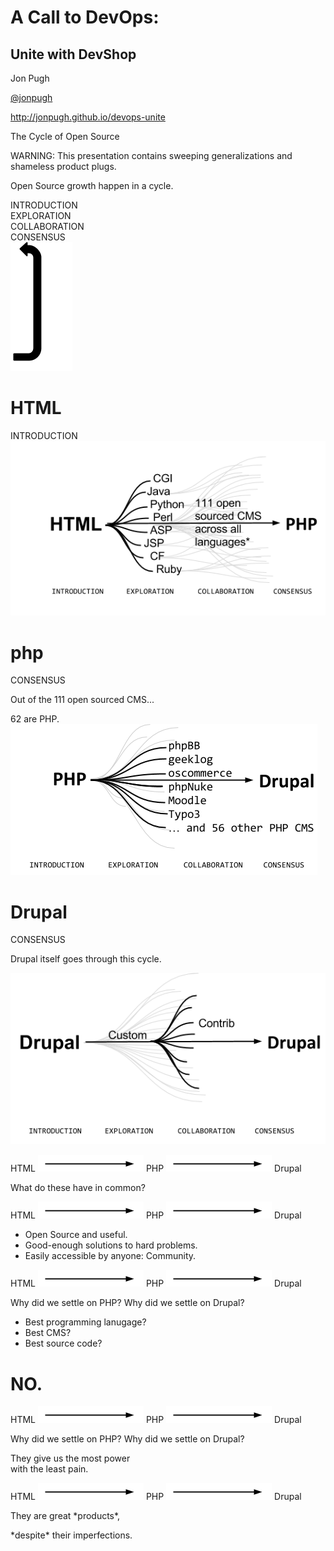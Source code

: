 A Call to DevOps:
=================

Unite with DevShop
------------------

Jon Pugh

[@jonpugh](http://twitter.com/jonpugh)

http://jonpugh.github.io/devops-unite



The Cycle of Open Source



<div class="fragment">
  WARNING:
  This presentation contains sweeping generalizations and shameless product plugs.
</div>






Open Source growth happen in a cycle.



<div class="fragment">
  INTRODUCTION
</div>
<div class="fragment">
    EXPLORATION
</div>
<div class="fragment">
    COLLABORATION
</div>
<div class="fragment">
    CONSENSUS
</div>
<div class="fragment" id='cycle'>
  <img src="img/reset.png">
</div>



HTML
====

<div class="fragment">
  INTRODUCTION
</div>



<img src="img/HTML-PHP.png" class='full'>



php
===

<div class="fragment">
  CONSENSUS
</div>



Out of the 111 open sourced CMS...
<div class='fragment'>62 are PHP.</div>



<img src="img/PHP-Drupal.png" class='full'>




Drupal
===

<div class="fragment">
  CONSENSUS
</div>






Drupal itself goes through this cycle.



<img src="img/Drupal-Drupal.png" class='full'>



HTML <img src="img/arrow.png"> PHP <img src="img/arrow.png"> Drupal
<div class='fragment'>
  What do these have in common?
</div>



HTML <img src="img/arrow.png"> PHP <img src="img/arrow.png"> Drupal

<ul>
<li class='fragment'>Open Source and useful.
<li class='fragment'>Good-enough solutions to hard problems.
<li class='fragment'>Easily accessible by anyone: Community.
</ul>



HTML <img src="img/arrow.png"> PHP <img src="img/arrow.png"> Drupal

Why did we settle on PHP? Why did we settle on Drupal?

<ul>
<li class='fragment'>Best programming lanugage?
<li class='fragment'>Best CMS?
<li class='fragment'>Best source code?
</ul>

 <h1 class="side fragment">NO.</h1>



HTML <img src="img/arrow.png"> PHP <img src="img/arrow.png"> Drupal

Why did we settle on PHP? Why did we settle on Drupal?

<div class="fragment">
They give us the most power<br>
with the least pain.
</div>



HTML <img src="img/arrow.png"> PHP <img src="img/arrow.png"> Drupal

<p class="fragment">
They are great *products*,
</p>
<p class="fragment">
*despite* their imperfections.
</p>
